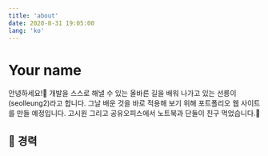 ```yaml
---
title: 'about'
date: 2020-8-31 19:05:00
lang: 'ko'
---
```


# Your name

안녕하세요!🥳 개발을 스스로 해낼 수 있는 올바른 길을 배워 나가고 있는 선릉이(seolleung2)라고 합니다. 그날 배운 것을 바로 적용해 보기 위해 포트폴리오 웹 사이트를 만들 예정입니다. 고시원 그리고 공유오피스에서 노트북과 단둘이 친구 먹었습니다.👻

## 🏢 경력
